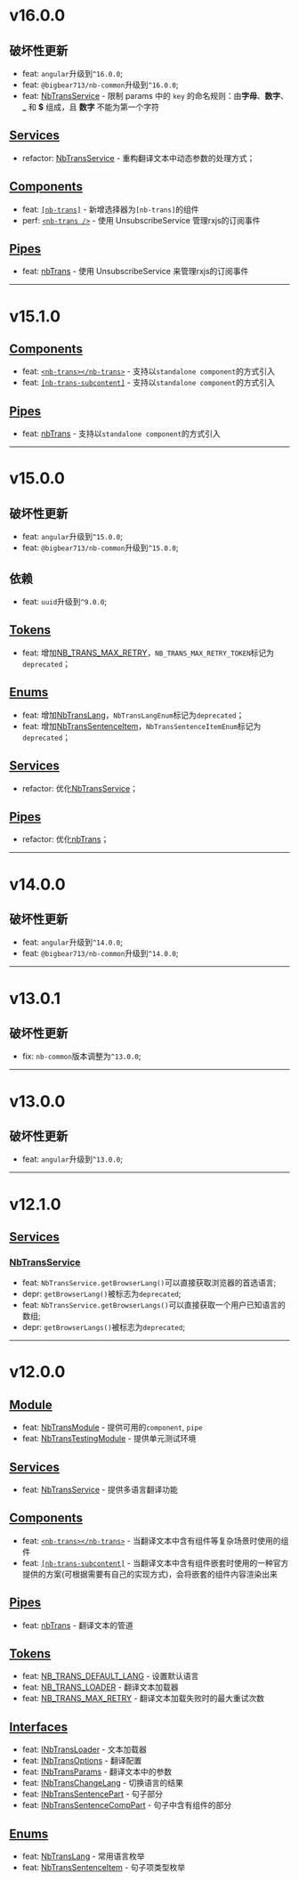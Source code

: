 # v16.0.0
## 破坏性更新
- feat: `angular`升级到`^16.0.0`;
- feat: `@bigbear713/nb-common`升级到`^16.0.0`;
- feat: [NbTransService](https://github.com/bigBear713/nb-trans/blob/master/projects/nb-trans/README.CN.md#nbtransservice "NbTransService") - 限制 params 中的 `key` 的命名规则：由**字母**、**数字**、**_** 和 **$** 组成，且 **数字** 不能为第一个字符

## [Services](https://github.com/bigBear713/nb-trans/blob/master/projects/nb-trans/README.CN.md#Services "Services")
- refactor: [NbTransService](https://github.com/bigBear713/nb-trans/blob/master/projects/nb-trans/README.CN.md#nbtransservice "NbTransService") - 重构翻译文本中动态参数的处理方式；

## [Components](https://github.com/bigBear713/nb-trans/blob/master/projects/nb-trans/README.CN.md#Components "Components")
- feat: [`[nb-trans]`](https://github.com/bigBear713/nb-trans/blob/master/projects/nb-trans/README.CN.md#nb-trans) - 新增选择器为`[nb-trans]`的组件
- perf: [`<nb-trans />`](https://github.com/bigBear713/nb-trans/blob/master/projects/nb-trans/README.CN.md#nb-transnb-trans) - 使用 UnsubscribeService 管理rxjs的订阅事件

## [Pipes](https://github.com/bigBear713/nb-trans/blob/master/projects/nb-trans/README.CN.md#Pipes "Pipes")
- feat: [nbTrans](https://github.com/bigBear713/nb-trans/blob/master/projects/nb-trans/README.CN.md#nbtrans-transformkey-string-options-inbtransoptions-string) - 使用 UnsubscribeService 来管理rxjs的订阅事件

---

# v15.1.0
## [Components](https://github.com/bigBear713/nb-trans/blob/master/projects/nb-trans/README.CN.md#Components "Components")
- feat: [`<nb-trans></nb-trans>`](https://github.com/bigBear713/nb-trans/blob/master/projects/nb-trans/README.CN.md#nb-transnb-trans) - 支持以`standalone component`的方式引入
- feat: [`[nb-trans-subcontent]`](https://github.com/bigBear713/nb-trans/blob/master/projects/nb-trans/README.CN.md#nb-trans-subcontent) - 支持以`standalone component`的方式引入

## [Pipes](https://github.com/bigBear713/nb-trans/blob/master/projects/nb-trans/README.CN.md#Pipes "Pipes")
- feat: [nbTrans](https://github.com/bigBear713/nb-trans/blob/master/projects/nb-trans/README.CN.md#nbtrans-transformkey-string-options-inbtransoptions-string) - 支持以`standalone component`的方式引入

---

# v15.0.0
## 破坏性更新
- feat: `angular`升级到`^15.0.0`; 
- feat: `@bigbear713/nb-common`升级到`^15.0.0`; 

## 依赖
- feat: `uuid`升级到`^9.0.0`;

## [Tokens](https://github.com/bigBear713/nb-trans/blob/master/projects/nb-trans/README.CN.md#Tokens "Tokens")
- feat: 增加[NB_TRANS_MAX_RETRY](https://github.com/bigBear713/nb-trans/blob/master/projects/nb-trans/README.CN.md#nb_trans_max_retry)，`NB_TRANS_MAX_RETRY_TOKEN`标记为`deprecated`；

## [Enums](https://github.com/bigBear713/nb-trans/blob/master/projects/nb-trans/README.CN.md#Enums "Enums")
- feat: 增加[NbTransLang](https://github.com/bigBear713/nb-trans/blob/master/projects/nb-trans/README.CN.md#nbtranslang)，`NbTransLangEnum`标记为`deprecated`；
- feat: 增加[NbTransSentenceItem](https://github.com/bigBear713/nb-trans/blob/master/projects/nb-trans/README.CN.md#nbtranssentenceitem)，`NbTransSentenceItemEnum`标记为`deprecated`；

## [Services](https://github.com/bigBear713/nb-trans/blob/master/projects/nb-trans/README.CN.md#Services "Services")
- refactor: 优化[NbTransService](https://github.com/bigBear713/nb-trans/blob/master/projects/nb-trans/README.CN.md#nbtransservice "NbTransService")；

## [Pipes](https://github.com/bigBear713/nb-trans/blob/master/projects/nb-trans/README.CN.md#Pipes "Pipes")
- refactor: 优化[nbTrans](https://github.com/bigBear713/nb-trans/blob/master/projects/nb-trans/README.CN.md#nbtrans-transformkey-string-options-inbtransoptions-string)；

---

# v14.0.0
## 破坏性更新
- feat: `angular`升级到`^14.0.0`;
- feat: `@bigbear713/nb-common`升级到`^14.0.0`; 

---

# v13.0.1
## 破坏性更新
- fix: `nb-common`版本调整为`^13.0.0`;

---

# v13.0.0
## 破坏性更新
- feat: `angular`升级到`^13.0.0`;

---

# v12.1.0
## [Services](https://github.com/bigBear713/nb-trans/blob/master/projects/nb-trans/README.CN.md#Services "Services")
### [NbTransService](https://github.com/bigBear713/nb-trans/blob/master/projects/nb-trans/README.CN.md#nbtransservice "NbTransService")
- feat: `NbTransService.getBrowserLang()`可以直接获取浏览器的首选语言;
- depr: `getBrowserLang()`被标志为`deprecated`;
- feat: `NbTransService.getBrowserLangs()`可以直接获取一个用户已知语言的数组;
- depr: `getBrowserLangs()`被标志为`deprecated`;

---

# v12.0.0
## [Module](https://github.com/bigBear713/nb-trans/blob/master/projects/nb-trans/README.CN.md#Module "Module")
- feat: [NbTransModule](https://github.com/bigBear713/nb-trans/blob/master/projects/nb-trans/README.CN.md#nbtransmodule) - 提供可用的`component`, `pipe`
- feat: [NbTransTestingModule](https://github.com/bigBear713/nb-trans/blob/master/projects/nb-trans/README.CN.md#nbtranstestingmodule) - 提供单元测试环境

## [Services](https://github.com/bigBear713/nb-trans/blob/master/projects/nb-trans/README.CN.md#Services "Services")
- feat: [NbTransService](https://github.com/bigBear713/nb-trans/blob/master/projects/nb-trans/README.CN.md#nbtransservice "NbTransService") - 提供多语言翻译功能

## [Components](https://github.com/bigBear713/nb-trans/blob/master/projects/nb-trans/README.CN.md#Components "Components")
- feat: [`<nb-trans></nb-trans>`](https://github.com/bigBear713/nb-trans/blob/master/projects/nb-trans/README.CN.md#nb-transnb-trans) - 当翻译文本中含有组件等复杂场景时使用的组件
- feat: [`[nb-trans-subcontent]`](https://github.com/bigBear713/nb-trans/blob/master/projects/nb-trans/README.CN.md#nb-trans-subcontent) - 当翻译文本中含有组件嵌套时使用的一种官方提供的方案(可根据需要有自己的实现方式)，会将嵌套的组件内容渲染出来

## [Pipes](https://github.com/bigBear713/nb-trans/blob/master/projects/nb-trans/README.CN.md#Pipes "Pipes")
- feat: [nbTrans](https://github.com/bigBear713/nb-trans/blob/master/projects/nb-trans/README.CN.md#nbtrans-transformkey-string-options-inbtransoptions-string) - 翻译文本的管道

## [Tokens](https://github.com/bigBear713/nb-trans/blob/master/projects/nb-trans/README.CN.md#Tokens "Tokens")
- feat: [NB_TRANS_DEFAULT_LANG](https://github.com/bigBear713/nb-trans/blob/master/projects/nb-trans/README.CN.md#nb_trans_default_lang) - 设置默认语言
- feat: [NB_TRANS_LOADER](https://github.com/bigBear713/nb-trans/blob/master/projects/nb-trans/README.CN.md#nb_trans_loader) - 翻译文本加载器
- feat: [NB_TRANS_MAX_RETRY](https://github.com/bigBear713/nb-trans/blob/master/projects/nb-trans/README.CN.md#nb_trans_max_retry) - 翻译文本加载失败时的最大重试次数

## [Interfaces](https://github.com/bigBear713/nb-trans/blob/master/projects/nb-trans/README.CN.md#Interfaces "Interfaces")
- feat: [INbTransLoader](https://github.com/bigBear713/nb-trans/blob/master/projects/nb-trans/README.CN.md#inbtransloader) - 文本加载器
- feat: [INbTransOptions](https://github.com/bigBear713/nb-trans/blob/master/projects/nb-trans/README.CN.md#inbtransoptions) - 翻译配置
- feat: [INbTransParams](https://github.com/bigBear713/nb-trans/blob/master/projects/nb-trans/README.CN.md#inbtransparams) - 翻译文本中的参数
- feat: [INbTransChangeLang](https://github.com/bigBear713/nb-trans/blob/master/projects/nb-trans/README.CN.md#inbtranschangelang) - 切换语言的结果
- feat: [INbTransSentencePart](https://github.com/bigBear713/nb-trans/blob/master/projects/nb-trans/README.CN.md#inbtranssentencepart) - 句子部分
- feat: [INbTransSentenceCompPart](https://github.com/bigBear713/nb-trans/blob/master/projects/nb-trans/README.CN.md#inbtranssentencecomppart) - 句子中含有组件的部分

## [Enums](https://github.com/bigBear713/nb-trans/blob/master/projects/nb-trans/README.CN.md#Enums "Enums")
- feat: [NbTransLang](https://github.com/bigBear713/nb-trans/blob/master/projects/nb-trans/README.CN.md#nbtranslang) - 常用语言枚举
- feat: [NbTransSentenceItem](https://github.com/bigBear713/nb-trans/blob/master/projects/nb-trans/README.CN.md#nbtranssentenceitem) - 句子项类型枚举